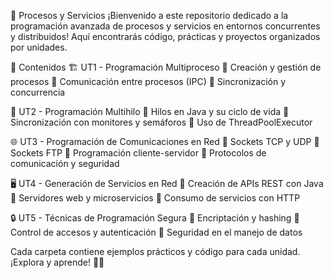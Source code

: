 🚀 Procesos y Servicios
¡Bienvenido a este repositorio dedicado a la programación avanzada de procesos y servicios en entornos concurrentes y distribuidos! Aquí encontrarás código, prácticas y proyectos organizados por unidades.

📌 Contenidos
🏗 UT1 - Programación Multiproceso
🔹 Creación y gestión de procesos
🔹 Comunicación entre procesos (IPC)
🔹 Sincronización y concurrencia

🚀 UT2 - Programación Multihilo
🔹 Hilos en Java y su ciclo de vida
🔹 Sincronización con monitores y semáforos
🔹 Uso de ThreadPoolExecutor

🌐 UT3 - Programación de Comunicaciones en Red
🔹 Sockets TCP y UDP
🔹 Sockets FTP
🔹 Programación cliente-servidor
🔹 Protocolos de comunicación y seguridad

🖥 UT4 - Generación de Servicios en Red
🔹 Creación de APIs REST con Java
🔹 Servidores web y microservicios
🔹 Consumo de servicios con HTTP

🔒 UT5 - Técnicas de Programación Segura
🔹 Encriptación y hashing
🔹 Control de accesos y autenticación
🔹 Seguridad en el manejo de datos

Cada carpeta contiene ejemplos prácticos y código para cada unidad. ¡Explora y aprende! 🚀💡
